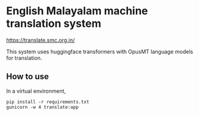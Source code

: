 # English Malayalam machine translation system

https://translate.smc.org.in/

This system uses huggingface transformers with OpusMT language models for translation.

## How to use

In a virtual environment,

```
pip install -r requirements.txt
gunicorn -w 4 translate:app
```
